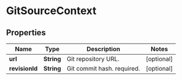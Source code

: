 
# GitSourceContext

## Properties
Name | Type | Description | Notes
------------ | ------------- | ------------- | -------------
**url** | **String** | Git repository URL. |  [optional]
**revisionId** | **String** | Git commit hash. required. |  [optional]



